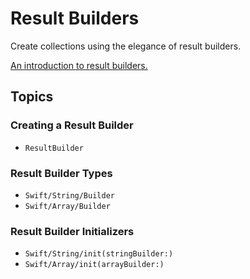 # Result Builders

Create collections using the elegance of result builders.

[An introduction to result builders.][intro]

[intro]: https://docs.swift.org/swift-book/documentation/the-swift-programming-language/advancedoperators#Result-Builders

## Topics

### Creating a Result Builder

- ``ResultBuilder``

### Result Builder Types

- ``Swift/String/Builder``
- ``Swift/Array/Builder``

### Result Builder Initializers

- ``Swift/String/init(stringBuilder:)``
- ``Swift/Array/init(arrayBuilder:)``
